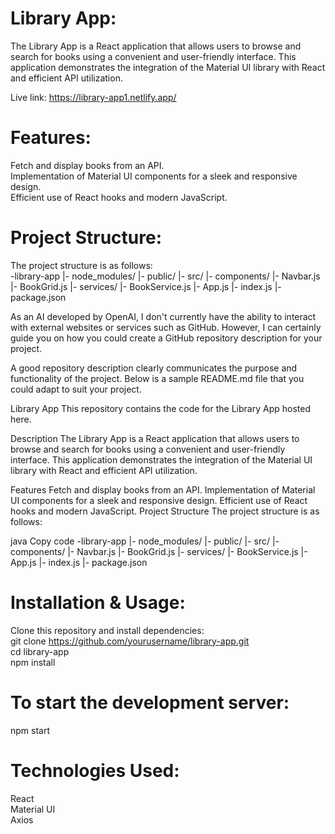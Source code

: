 # Library App:
The Library App is a React application that allows users to browse and search for books using a convenient and user-friendly interface. This application demonstrates the integration of the Material UI library with React and efficient API utilization.

Live link: https://library-app1.netlify.app/

# Features:
Fetch and display books from an API. <br>
Implementation of Material UI components for a sleek and responsive design. <br>
Efficient use of React hooks and modern JavaScript.

# Project Structure:
The project structure is as follows: <br>
-library-app
|- node_modules/
|- public/
|- src/
  |- components/
     |- Navbar.js
     |- BookGrid.js
  |- services/
     |- BookService.js
  |- App.js
  |- index.js
|- package.json


As an AI developed by OpenAI, I don't currently have the ability to interact with external websites or services such as GitHub. However, I can certainly guide you on how you could create a GitHub repository description for your project.

A good repository description clearly communicates the purpose and functionality of the project. Below is a sample README.md file that you could adapt to suit your project.

Library App
This repository contains the code for the Library App hosted here.

Description
The Library App is a React application that allows users to browse and search for books using a convenient and user-friendly interface. This application demonstrates the integration of the Material UI library with React and efficient API utilization.

Features
Fetch and display books from an API.
Implementation of Material UI components for a sleek and responsive design.
Efficient use of React hooks and modern JavaScript.
Project Structure
The project structure is as follows:

java
Copy code
-library-app
|- node_modules/
|- public/
|- src/
  |- components/
     |- Navbar.js
     |- BookGrid.js
  |- services/
     |- BookService.js
  |- App.js
  |- index.js
|- package.json

# Installation & Usage:
Clone this repository and install dependencies: <br>
git clone https://github.com/yourusername/library-app.git <br>
cd library-app <br>
npm install 

# To start the development server:
npm start

# Technologies Used:
React <br>
Material UI <br>
Axios
